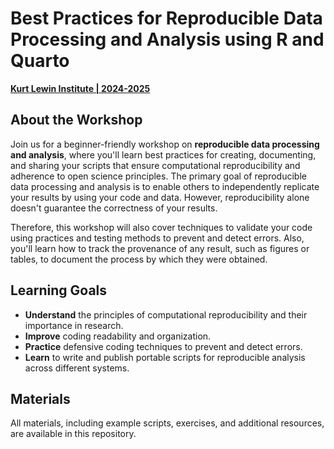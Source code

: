# Best Practices for Reproducible Data Processing and Analysis using R and Quarto  
**<a href="https://kli.fss.uu.nl/courses/215">Kurt Lewin Institute | 2024-2025</a>**  

## About the Workshop  
Join us for a beginner-friendly workshop on **reproducible data processing and analysis**, where you'll learn best practices for creating, documenting, and sharing your scripts that ensure computational reproducibility and adherence to open science principles. The primary goal of reproducible data processing and analysis is to enable others to independently replicate your results by using your code and data. However, reproducibility alone doesn't guarantee the correctness of your results. 

Therefore, this workshop will also cover techniques to validate your code using practices and testing methods to prevent and detect errors. Also, you'll learn how to track the provenance of any result, such as figures or tables, to document the process by which they were obtained.

## Learning Goals  
- **Understand** the principles of computational reproducibility and their importance in research.  
- **Improve** coding readability and organization.  
- **Practice** defensive coding techniques to prevent and detect errors.  
- **Learn** to write and publish portable scripts for reproducible analysis across different systems.  

## Materials  
All materials, including example scripts, exercises, and additional resources, are available in this repository.  
